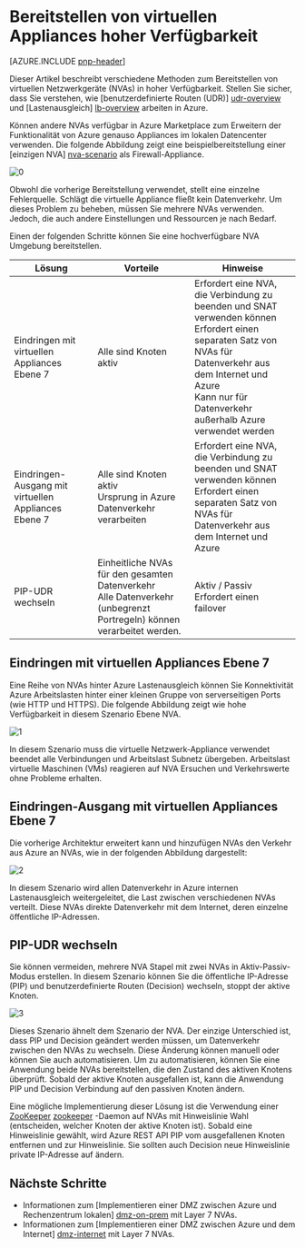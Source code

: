 <properties
   pageTitle="Virtuelle Appliances hoher Verfügbarkeit bereitstellen | Microsoft Azure"
   description="Wie virtuelle Netzwerkgeräte hohe Verfügbarkeit bereitgestellt."
   services=""
   documentationCenter="na"
   authors="telmosampaio"
   manager="christb"
   editor=""
   tags=""/>

<tags
   ms.service="guidance"
   ms.devlang="na"
   ms.topic="article"
   ms.tgt_pltfrm="na"
   ms.workload="na"
   ms.date="09/21/2016"
   ms.author="telmos"/>

# <a name="deploying-virtual-appliances-in-high-availability"></a>Bereitstellen von virtuellen Appliances hoher Verfügbarkeit

[AZURE.INCLUDE [pnp-header](../../includes/guidance-pnp-header-include.md)]

Dieser Artikel beschreibt verschiedene Methoden zum Bereitstellen von virtuellen Netzwerkgeräte (NVAs) in hoher Verfügbarkeit. Stellen Sie sicher, dass Sie verstehen, wie [benutzerdefinierte Routen (UDR)] [ udr-overview] und [Lastenausgleich] [ lb-overview] arbeiten in Azure.

Können andere NVAs verfügbar in Azure Marketplace zum Erweitern der Funktionalität von Azure genauso Appliances im lokalen Datencenter verwenden. Die folgende Abbildung zeigt eine beispielbereitstellung einer [einzigen NVA] [ nva-scenario] als Firewall-Appliance. 

![[0]][0]

Obwohl die vorherige Bereitstellung verwendet, stellt eine einzelne Fehlerquelle. Schlägt die virtuelle Appliance fließt kein Datenverkehr. Um dieses Problem zu beheben, müssen Sie mehrere NVAs verwenden. Jedoch, die auch andere Einstellungen und Ressourcen je nach Bedarf.

Einen der folgenden Schritte können Sie eine hochverfügbare NVA Umgebung bereitstellen.

|Lösung|Vorteile|Hinweise|
|---|---|---|
|Eindringen mit virtuellen Appliances Ebene 7|Alle sind Knoten aktiv|Erfordert eine NVA, die Verbindung zu beenden und SNAT verwenden können<br/>Erfordert einen separaten Satz von NVAs für Datenverkehr aus dem Internet und Azure<br/>Kann nur für Datenverkehr außerhalb Azure verwendet werden|
|Eindringen-Ausgang mit virtuellen Appliances Ebene 7|Alle sind Knoten aktiv<br/>Ursprung in Azure Datenverkehr verarbeiten |Erfordert eine NVA, die Verbindung zu beenden und SNAT verwenden können<br/>Erfordert einen separaten Satz von NVAs für Datenverkehr aus dem Internet und Azure|
|PIP-UDR wechseln|Einheitliche NVAs für den gesamten Datenverkehr<br/>Alle Datenverkehr (unbegrenzt Portregeln) können verarbeitet werden.|Aktiv / Passiv<br/>Erfordert einen failover|

## <a name="ingress-with-layer-7-virtual-appliances"></a>Eindringen mit virtuellen Appliances Ebene 7
Eine Reihe von NVAs hinter Azure Lastenausgleich können Sie Konnektivität Azure Arbeitslasten hinter einer kleinen Gruppe von serverseitigen Ports (wie HTTP und HTTPS). Die folgende Abbildung zeigt wie hohe Verfügbarkeit in diesem Szenario Ebene NVA.

![[1]][1]

In diesem Szenario muss die virtuelle Netzwerk-Appliance verwendet beendet alle Verbindungen und Arbeitslast Subnetz übergeben. Arbeitslast virtuelle Maschinen (VMs) reagieren auf NVA Ersuchen und Verkehrswerte ohne Probleme erhalten. 

## <a name="ingress-egress-with-layer-7-virtual-appliances"></a>Eindringen-Ausgang mit virtuellen Appliances Ebene 7
Die vorherige Architektur erweitert kann und hinzufügen NVAs den Verkehr aus Azure an NVAs, wie in der folgenden Abbildung dargestellt:

![[2]][2]

In diesem Szenario wird allen Datenverkehr in Azure internen Lastenausgleich weitergeleitet, die Last zwischen verschiedenen NVAs verteilt. Diese NVAs direkte Datenverkehr mit dem Internet, deren einzelne öffentliche IP-Adressen. 

## <a name="pip-udr-switch"></a>PIP-UDR wechseln
Sie können vermeiden, mehrere NVA Stapel mit zwei NVAs in Aktiv-Passiv-Modus erstellen. In diesem Szenario können Sie die öffentliche IP-Adresse (PIP) und benutzerdefinierte Routen (Decision) wechseln, stoppt der aktive Knoten.  

![[3]][3]

Dieses Szenario ähnelt dem Szenario der NVA. Der einzige Unterschied ist, dass PIP und Decision geändert werden müssen, um Datenverkehr zwischen den NVAs zu wechseln. Diese Änderung können manuell oder können Sie auch automatisieren. Um zu automatisieren, können Sie eine Anwendung beide NVAs bereitstellen, die den Zustand des aktiven Knotens überprüft. Sobald der aktive Knoten ausgefallen ist, kann die Anwendung PIP und Decision Verbindung auf den passiven Knoten ändern.

Eine mögliche Implementierung dieser Lösung ist die Verwendung einer [ZooKeeper] [ zookeeper] -Daemon auf NVAs mit Hinweislinie Wahl (entscheiden, welcher Knoten der aktive Knoten ist). Sobald eine Hinweislinie gewählt, wird Azure REST API PIP vom ausgefallenen Knoten entfernen und zur Hinweislinie. Sie sollten auch Decision neue Hinweislinie private IP-Adresse auf ändern.

## <a name="next-steps"></a>Nächste Schritte

- Informationen zum [Implementieren einer DMZ zwischen Azure und Rechenzentrum lokalen] [ dmz-on-prem] mit Layer 7 NVAs.
- Informationen zum [Implementieren einer DMZ zwischen Azure und dem Internet] [ dmz-internet] mit Layer 7 NVAs.

<!-- links -->
[udr-overview]: ../virtual-network/virtual-networks-udr-overview.md
[lb-overview]: ../load-balancer/load-balancer-overview.md
[zookeeper]: https://zookeeper.apache.org/
[nva-scenario]: ../virtual-network/virtual-network-scenario-udr-gw-nva.md
[dmz-on-prem]: guidance-iaas-ra-secure-vnet-hybrid.md
[dmz-internet]: guidance-iaas-ra-secure-vnet-dmz.md

<!-- images -->
[0]: ./media/guidance-nva-ha/single-nva.png "Einzelne NVA-Architektur"
[1]: ./media/guidance-nva-ha/l7-ingress.png "Ebene 7 Eindringen"
[2]: ./media/guidance-nva-ha/l7-ingress-egress.png "Ebene 7 Ingress- und egress"
[3]: ./media/guidance-nva-ha/active-passive.png "Aktiv / Passiv-cluster"
